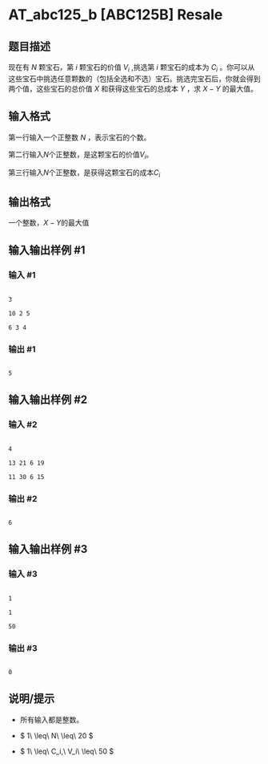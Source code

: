 # AT_abc125_b [ABC125B] Resale

## 题目描述

现在有 $N$ 颗宝石，第 $i$ 颗宝石的价值 $V_{i}$ ,挑选第 $i$ 颗宝石的成本为 $C_{i}$ 。你可以从这些宝石中挑选任意颗数的（包括全选和不选）宝石。挑选完宝石后，你就会得到两个值，这些宝石的总价值 $X$ 和获得这些宝石的总成本 $Y$ ，求 $X-Y$ 的最大值。

## 输入格式

第一行输入一个正整数 $N$ ，表示宝石的个数。

第二行输入$N$个正整数，是这颗宝石的价值$V_i$。

第三行输入$N$个正整数，是获得这颗宝石的成本$C_i$

## 输出格式

一个整数，$X-Y$的最大值

## 输入输出样例 #1

### 输入 #1

```
3
10 2 5
6 3 4
```

### 输出 #1

```
5
```

## 输入输出样例 #2

### 输入 #2

```
4
13 21 6 19
11 30 6 15
```

### 输出 #2

```
6
```

## 输入输出样例 #3

### 输入 #3

```
1
1
50
```

### 输出 #3

```
0
```

## 说明/提示

- 所有输入都是整数。
- $ 1\ \leq\ N\ \leq\ 20 $
- $ 1\ \leq\ C_i,\ V_i\ \leq\ 50 $